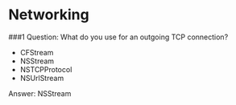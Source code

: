 Networking
==

###1 Question:
What do you use for an outgoing TCP connection?

* CFStream
* NSStream
* NSTCPProtocol
* NSUrlStream

Answer: NSStream

